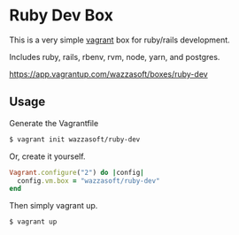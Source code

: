 # Ruby Dev Box

This is a very simple [vagrant](https://www.vagrantup.com/) box for ruby/rails development.

Includes ruby, rails, rbenv, rvm, node, yarn, and postgres.

https://app.vagrantup.com/wazzasoft/boxes/ruby-dev

## Usage

Generate the Vagrantfile
```bash
$ vagrant init wazzasoft/ruby-dev
```

Or, create it yourself.

```ruby
Vagrant.configure("2") do |config|
  config.vm.box = "wazzasoft/ruby-dev"
end
```

Then simply vagrant up.
```bash
$ vagrant up
```
